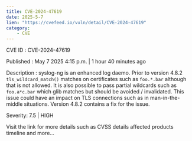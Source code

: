 ```yaml
---
title: CVE-2024-47619
date: 2025-5-7
lien: "https://cvefeed.io/vuln/detail/CVE-2024-47619"
category:
    - CVE
---
```


CVE ID : CVE-2024-47619

Published :  May 7
2025
4:15 p.m. | 1 hour
40 minutes ago

Description : syslog-ng is an enhanced log daemo. Prior to version 4.8.2
`tls_wildcard_match()` matches on certificates such as `foo.*.bar` although that is not allowed. It is also possible to pass partial wildcards such as `foo.a*c.bar` which glib matches but should be avoided / invalidated. This issue could have an impact on TLS connections
such as in man-in-the-middle situations. Version 4.8.2 contains a fix for the issue.

Severity: 7.5 | HIGH

Visit the link for more details
such as CVSS details
affected products
timeline
and more...
